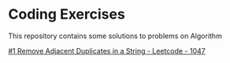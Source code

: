 # Coding Exercises
This repository contains some solutions to problems on Algorithm

[#1 Remove Adjacent Duplicates in a String - Leetcode - 1047](https://github.com/sahanaramesh09/CodingExercises/blob/master/1047_RemoveAdjacentDuplicatesString.java "Remove Adjacent Duplicates in a String")



